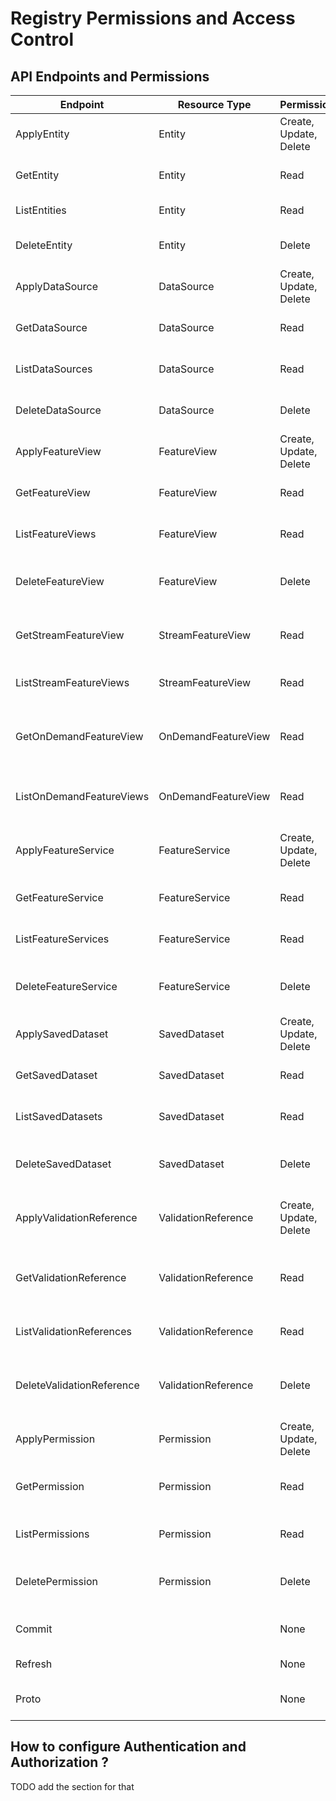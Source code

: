# Registry Permissions and Access Control


## API Endpoints and Permissions

| Endpoint                 | Resource Type       | Permission             | Description                                                    |
| ------------------------ |---------------------|------------------------| -------------------------------------------------------------- |
| ApplyEntity              | Entity              | Create, Update, Delete | Apply an entity to the registry                                 |
| GetEntity                | Entity              | Read                   | Get an entity from the registry                 |
| ListEntities             | Entity              | Read                   | List entities in the registry                   |
| DeleteEntity             | Entity              | Delete                 | Delete an entity from the registry              |
| ApplyDataSource          | DataSource          | Create, Update, Delete | Apply a data source to the registry             |
| GetDataSource            | DataSource          | Read                   | Get a data source from the registry             |
| ListDataSources          | DataSource          | Read                   | List data sources in the registry               |
| DeleteDataSource         | DataSource          | Delete                 | Delete a data source from the registry          |
| ApplyFeatureView         | FeatureView         | Create, Update, Delete | Apply a feature view to the registry            |
| GetFeatureView           | FeatureView         | Read                   | Get a feature view from the registry            |
| ListFeatureViews         | FeatureView         | Read                   | List feature views in the registry              |
| DeleteFeatureView        | FeatureView         | Delete                 | Delete a feature view from the registry         |
| GetStreamFeatureView     | StreamFeatureView   | Read                   | Get a stream feature view from the registry     |
| ListStreamFeatureViews   | StreamFeatureView   | Read                   | List stream feature views in the registry       |
| GetOnDemandFeatureView   | OnDemandFeatureView | Read                   | Get an on-demand feature view from the registry |
| ListOnDemandFeatureViews | OnDemandFeatureView | Read                   | List on-demand feature views in the registry    |
| ApplyFeatureService      | FeatureService      | Create, Update, Delete | Apply a feature service to the registry         |
| GetFeatureService        | FeatureService      | Read                   | Get a feature service from the registry         |
| ListFeatureServices      | FeatureService      | Read                   | List feature services in the registry           |
| DeleteFeatureService     | FeatureService      | Delete                 | Delete a feature service from the registry      |
| ApplySavedDataset        | SavedDataset        | Create, Update, Delete | Apply a saved dataset to the registry           |
| GetSavedDataset          | SavedDataset        | Read                   | Get a saved dataset from the registry           |
| ListSavedDatasets        | SavedDataset        | Read                   | List saved datasets in the registry             |
| DeleteSavedDataset       | SavedDataset        | Delete                 | Delete a saved dataset from the registry        |
| ApplyValidationReference | ValidationReference | Create, Update, Delete | Apply a validation reference to the registry    |
| GetValidationReference   | ValidationReference | Read                   | Get a validation reference from the registry    |
| ListValidationReferences | ValidationReference | Read                   | List validation references in the registry      |
| DeleteValidationReference| ValidationReference | Delete                 | Delete a validation reference from the registry |
| ApplyPermission          | Permission          | Create, Update, Delete | Apply a permission to the registry           |
| GetPermission            | Permission          | Read                   | Get a permission from the registry           |
| ListPermissions          | Permission          | Read                   | List permissions in the registry             |
| DeletePermission         | Permission          | Delete                 | Delete a permission from the registry        |
| Commit                   |                     | None                   | Commit changes to the registry               |
| Refresh                  |                     | None                   | Refresh the registry                         |
| Proto                    |                     | None                   | Get the proto representation of the registry |

## How to configure Authentication and Authorization ?

TODO add the section for that